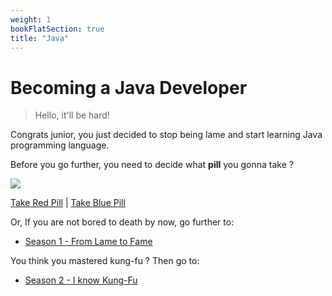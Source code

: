 ```yaml
---
weight: 1
bookFlatSection: true
title: "Java"
---
```

# Becoming a Java Developer

> Hello, it'll be hard!

Congrats junior, you just decided to stop being lame and start learning Java programming language. 

Before you go further, you need to decide what **pill** you gonna take ?

![](/red-blue-pill.gif)

[Take Red Pill](/docs/java/season_1/)  |  [Take Blue Pill](https://www.youtube.com/watch?v=o3FdSuXHXF8)


Or, If you are not bored to death by now, go further to:
  - [Season 1 - From Lame to Fame](/docs/java/season_1/)

You think you mastered kung-fu ? Then go to:
  - [Season 2 - I know Kung-Fu](/docs/java/season_2/)